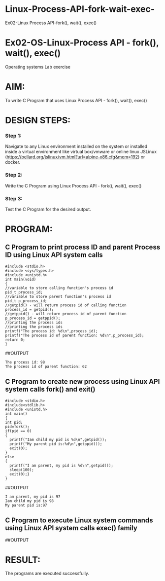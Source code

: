 # Linux-Process-API-fork-wait-exec-
Ex02-Linux Process API-fork(), wait(), exec()
# Ex02-OS-Linux-Process API - fork(), wait(), exec()
Operating systems Lab exercise


# AIM:
To write C Program that uses Linux Process API - fork(), wait(), exec()

# DESIGN STEPS:

### Step 1:

Navigate to any Linux environment installed on the system or installed inside a virtual environment like virtual box/vmware or online linux JSLinux (https://bellard.org/jslinux/vm.html?url=alpine-x86.cfg&mem=192) or docker.

### Step 2:

Write the C Program using Linux Process API - fork(), wait(), exec()

### Step 3:

Test the C Program for the desired output. 

# PROGRAM:

## C Program to print process ID and parent Process ID using Linux API system calls

```
#include <stdio.h>
#include <sys/types.h>
#include <unistd.h>
int main(void)
{
//variable to store calling function's process id
pid_t process_id;
//variable to store parent function's process id
pid_t p_process_id;
//getpid() - will return process id of calling function
process_id = getpid();
//getppid() - will return process id of parent function
p_process_id = getppid();
//printing the process ids
//printing the process ids
printf("The process id: %d\n",process_id);
printf("The process id of parent function: %d\n",p_process_id);
return 0;
}

```

##OUTPUT

```
The process id: 98
The process id of parent function: 62
```

## C Program to create new process using Linux API system calls fork() and exit()

```
#include <stdio.h>
#include<stdlib.h>
#include <unistd.h>
int main()
{
int pid;
pid=fork();
if(pid == 0)
{
  printf("Iam child my pid is %d\n",getpid());
  printf("My parent pid is:%d\n",getppid());
  exit(0);
}
else
{
  printf("I am parent, my pid is %d\n",getpid());
  sleep(100);
  exit(0);}
}

```

##OUTPUT

```
I am parent, my pid is 97
Iam child my pid is 98
My parent pid is:97
```

## C Program to execute Linux system commands using Linux API system calls exec() family


























##OUTPUT


















# RESULT:
The programs are executed successfully.
